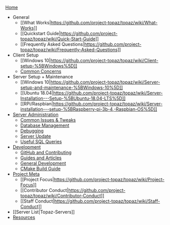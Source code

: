 [Home](https://github.com/project-topaz/topaz/wiki)
* General
  * [[What Works|https://github.com/project-topaz/topaz/wiki/What-Works]]
  * [[Quickstart Guide|https://github.com/project-topaz/topaz/wiki/Quick-Start-Guide]]
  * [[Frequently Asked Questions|https://github.com/project-topaz/topaz/wiki/Frequently-Asked-Questions]]
* Client Setup
  * [[Windows 10|https://github.com/project-topaz/topaz/wiki/Client-setup-%5BWindows%5D]]
  * [Common Concerns](https://github.com/project-topaz/topaz/wiki/Miscellaneous-(Client))
* Server Setup + Maintenance
  * [[Windows 10|https://github.com/project-topaz/topaz/wiki/Server-setup-and-maintenance-%5BWindows-10%5D]]
  * [[Ubuntu 18.04|https://github.com/project-topaz/topaz/wiki/Server-Installation---Setup-%5BUbuntu-18.04-LTS%5D]]
  * [[RPi/Raspbian|https://github.com/project-topaz/topaz/wiki/Server-installation---setup-%5BRaspberry-pi-3b-4,-Raspbian-OS%5D]]
* [Server Administration](https://github.com/project-topaz/topaz/wiki/Server-Administration)
  * [Common Issues & Tweaks](https://github.com/project-topaz/topaz/wiki/Miscellaneous-(Server))
  * [Database Management](https://github.com/project-topaz/topaz/wiki/Database-Management)
  * [Debugging](https://github.com/project-topaz/topaz/wiki/Debugging)
  * [Server Update](https://github.com/project-topaz/topaz/wiki/Server-Update)
  * [Useful SQL Queries](https://github.com/project-topaz/topaz/wiki/Useful-SQL-queries)
* [Development](https://github.com/project-topaz/topaz/wiki/Development)
  * [GitHub and Contributing](https://github.com/project-topaz/topaz/wiki/GitHub-and-Contributing)
  * [Guides and Articles](https://github.com/project-topaz/topaz/wiki/Guides-(Development))
  * [General Development](https://github.com/project-topaz/topaz/wiki/General-Development)
  * [CMake Build Guide](https://github.com/project-topaz/topaz/wiki/CMake-Build-Guide)
* [Project Meta](https://github.com/project-topaz/topaz/wiki/Project-Meta)
  * [[Project Focus|https://github.com/project-topaz/topaz/wiki/Project-Focus]]
  * [[Contributor Conduct|https://github.com/project-topaz/topaz/wiki/Contributor-Conduct]]
  * [[Staff Conduct|https://github.com/project-topaz/topaz/wiki/Staff-Conduct]]
* [[Server List|Topaz-Servers]]
* [Resources](https://github.com/project-topaz/topaz/wiki/Resources)

